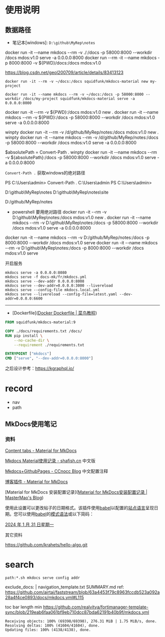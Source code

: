 # 使用说明

## 数据路径
- 笔记本[windows]: `D:\github\MyRep\notes`


docker run -it --name mkdocs --rm -v ./:/docs -p 58000:8000 --workdir /docs mdos:v1.0 serve -a 0.0.0.0:8000
docker run --rm -it --name mkdocs -p 8000:8000 -v ${PWD}/docs:/docs mdos:v1.0

https://blog.csdn.net/geol200709/article/details/83413123

`docker run -it --rm -v ~/docs:/docs squidfunk/mkdocs-material new my-project`

`docker run -it --name mkdocs --rm -v ~/docs:/docs -p 58000:8000 --workdir /docs/my-project squidfunk/mkdocs-material serve -a 0.0.0.0:8000`

docker run -it --rm -v ${PWD}:/docs mdos:v1.0 new .
docker run -it --name mkdocs --rm -v ${PWD}:/docs -p 58000:8000 --workdir /docs mdos:v1.0 serve -a 0.0.0.0:8000

winpty docker run -it --rm -v /d/github/MyRep/notes:/docs mdos:v1.0 new .
winpty docker run -it --name mkdocs --rm -v /d/github/MyRep/notes:/docs -p 58000:8000 --workdir /docs mdos:v1.0 serve -a 0.0.0.0:8000


$absolutePath = Convert-Path .
winpty docker run -it --name mkdocs --rm -v ${absolutePath}:/docs -p 58000:8000 --workdir /docs mdos:v1.0 serve -a 0.0.0.0:8000

`Convert-Path .` 获取windows的绝对路径

PS C:\Users\admin> Convert-Path .
C:\Users\admin
PS C:\Users\admin>

D:\github\MyRep\notes
D:\github\MyRep\notes\site

D:/github/MyRep/notes

- powershell 要用绝对路径
docker run -it --rm -v D:\github\MyRep\notes:/docs mdos:v1.0 new .
docker run -it --name mkdocs --rm -v D:\github\MyRep\notes:/docs -p 58000:8000 --workdir /docs mdos:v1.0 serve -a 0.0.0.0:8000


docker run -it --name mkdocs --rm -v D:/github/MyRep/notes:/docs -p 8000:8000 --workdir /docs mdos:v1.0 serve
docker run -it --name mkdocs --rm -v D:\github\MyRep\notes:/docs -p 8000:8000 --workdir /docs mdos:v1.0 serve


开启服务

```shell
mkdocs serve -a 0.0.0.0:8080
mkdocs serve -f docs-mk/fr/mkdocs.yml
mkdocs serve --dev-addr 0.0.0.0:8008
mkdocs serve --dev-addr=0.0.0.0:3000 --livereload
mkdocs serve --config-file mkdocs.local.yml
mkdocs serve --livereload --config-file=latest.yaml --dev-addr=0.0.0.0:6600
```

---

- [Dockerfile]([Docker Dockerfile | 菜鸟教程](https://www.runoob.com/docker/docker-dockerfile.html))

```dockerfile
FROM squidfunk/mkdocs-material:9

COPY ./docs/requirements.txt /docs/
RUN pip install \
    --no-cache-dir \
    --requirement ./requirements.txt

ENTRYPOINT ["mkdocs"]
CMD ["serve", "--dev-addr=0.0.0.0:8000"]
```

之后设计参考：https://kgraphql.io/

# record

- nav
- path

## MkDocs使用笔记

### 资料

[Content tabs - Material for MkDocs](https://squidfunk.github.io/mkdocs-material/reference/content-tabs/#embedded-content-unordered-list)

[Mkdocs Material使用记录 - shafish.cn](https://shafish.cn/blog/mkdocs/) 中文版

[Mkdocs+GithubPages - CCnocc Blog](https://zjuccnocc.github.io/BlogWriteup/Mkdocs%E4%BD%BF%E7%94%A8Writeup/#nav) 中文配置注释

[博客插件 - Material for MkDocs](https://squidfunk.github.io/mkdocs-material/plugins/blog/)

[Material for MkDocs 安装配置记录]([Material for MkDocs安装配置记录 | MasterMao's Blog](https://www.mastermao.cn/2023/Material%20for%20MkDocs%E5%AE%89%E8%A3%85%E9%85%8D%E7%BD%AE%E8%AE%B0%E5%BD%95/))

使用此设置可以更改帖子的日期格式。该插件使用[babel](https://pypi.org/project/Babel/)以配置的[站点语言](https://squidfunk.github.io/mkdocs-material/setup/changing-the-language/#site-language)呈现日期。您可以使用[babel](https://pypi.org/project/Babel/)的[模式语法](https://babel.pocoo.org/en/latest/dates.html#pattern-syntax)或以下简码：

[2024 年 1 月 31 日星期一](https://squidfunk.github.io/mkdocs-material/plugins/blog/#config.post_date_format-monday-january-31-2024)

其它资料

https://github.com/krahets/hello-algo.git

# search

`path:*.sh mkdocs serve config addr`

exclude_docs: |
  navigation_template.txt
  SUMMARY.md
ref: https://github.com/airtai/faststream/blob/63a4453f79c8963fccdb523a092a28a4f4ce0893/docs/mkdocs.yml#L115

toc bar length min
https://github.com/realvitya/fortimanager-template-sync/blob/219eab6faa061bf9eb710dcc87bda62191b40b9f/mkdocs.yml

```
Receiving objects: 100% (69398/69398), 276.31 MiB | 1.75 MiB/s, done.
Resolving deltas: 100% (41604/41604), done. 
Updating files: 100% (4138/4138), done.        
```